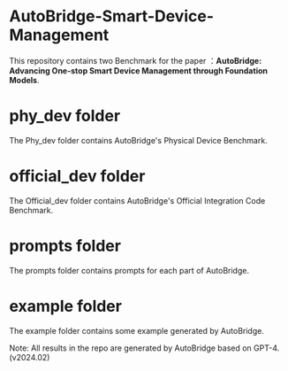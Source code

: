 # AutoBridge-Smart-Device-Management

This repository contains two Benchmark for the paper ：**AutoBridge: Advancing One-stop Smart Device Management through Foundation Models**.

# phy_dev folder
The Phy_dev folder contains AutoBridge's Physical Device Benchmark.

# official_dev folder
The Official_dev folder contains AutoBridge's Official Integration Code Benchmark.

# prompts folder
The prompts folder contains prompts for each part of AutoBridge.

# example folder
The example folder contains some example generated by AutoBridge.

Note: All results in the repo are generated by AutoBridge based on GPT-4.(v2024.02)
